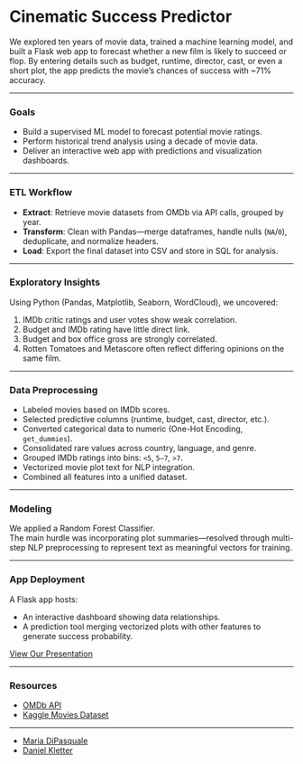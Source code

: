 # Cinematic Success Predictor

We explored ten years of movie data, trained a machine learning model, and built a Flask web app to forecast whether a new film is likely to succeed or flop. By entering details such as budget, runtime, director, cast, or even a short plot, the app predicts the movie’s chances of success with ~71% accuracy.  

---

### Goals
- Build a supervised ML model to forecast potential movie ratings.  
- Perform historical trend analysis using a decade of movie data.  
- Deliver an interactive web app with predictions and visualization dashboards.  

---

### ETL Workflow
- **Extract**: Retrieve movie datasets from OMDb via API calls, grouped by year.  
- **Transform**: Clean with Pandas—merge dataframes, handle nulls (`NA`/`0`), deduplicate, and normalize headers.  
- **Load**: Export the final dataset into CSV and store in SQL for analysis.  

---

### Exploratory Insights
Using Python (Pandas, Matplotlib, Seaborn, WordCloud), we uncovered:  
1. IMDb critic ratings and user votes show weak correlation.  
2. Budget and IMDb rating have little direct link.  
3. Budget and box office gross are strongly correlated.  
4. Rotten Tomatoes and Metascore often reflect differing opinions on the same film.  

---

### Data Preprocessing
- Labeled movies based on IMDb scores.  
- Selected predictive columns (runtime, budget, cast, director, etc.).  
- Converted categorical data to numeric (One-Hot Encoding, `get_dummies`).  
- Consolidated rare values across country, language, and genre.  
- Grouped IMDb ratings into bins: `<5`, `5–7`, `>7`.  
- Vectorized movie plot text for NLP integration.  
- Combined all features into a unified dataset.  

---

### Modeling
We applied a Random Forest Classifier.  
The main hurdle was incorporating plot summaries—resolved through multi-step NLP preprocessing to represent text as meaningful vectors for training.  

---

### App Deployment
A Flask app hosts:  
- An interactive dashboard showing data relationships.  
- A prediction tool merging vectorized plots with other features to generate success probability.  

[View Our Presentation](https://docs.google.com/presentation/d/1pIVyzZgfz74ZjjOsThbbvJReoxf9x3Ym12RAgRuAm8w/edit#slide=id.g112884da369_0_405)  

---

### Resources
- [OMDb API](http://www.omdbapi.com)  
- [Kaggle Movies Dataset](https://www.kaggle.com/danielgrijalvas/movies)  

---

- [Maria DiPasquale](https://github.com/edipasq)  
- [Daniel Kletter](https://github.com/dkletter)  
